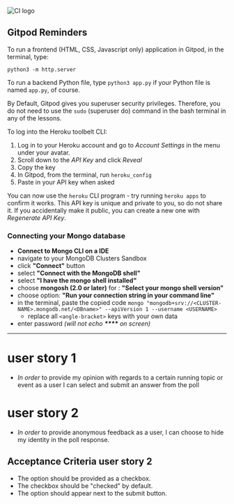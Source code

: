 ![CI logo](https://codeinstitute.s3.amazonaws.com/fullstack/ci_logo_small.png)

## Gitpod Reminders

To run a frontend (HTML, CSS, Javascript only) application in Gitpod, in the terminal, type:

`python3 -m http.server`

To run a backend Python file, type `python3 app.py` if your Python file is named `app.py`, of course.

By Default, Gitpod gives you superuser security privileges. Therefore, you do not need to use the `sudo` (superuser do) command in the bash terminal in any of the lessons.

To log into the Heroku toolbelt CLI:

1. Log in to your Heroku account and go to *Account Settings* in the menu under your avatar.
2. Scroll down to the *API Key* and click *Reveal*
3. Copy the key
4. In Gitpod, from the terminal, run `heroku_config`
5. Paste in your API key when asked

You can now use the `heroku` CLI program - try running `heroku apps` to confirm it works. This API key is unique and private to you, so do not share it. If you accidentally make it public, you can create a new one with _Regenerate API Key_.

### Connecting your Mongo database

- **Connect to Mongo CLI on a IDE**
- navigate to your MongoDB Clusters Sandbox
- click **"Connect"** button
- select **"Connect with the MongoDB shell"**
- select **"I have the mongo shell installed"**
- choose **mongosh (2.0 or later)** for : **"Select your mongo shell version"**
- choose option: **"Run your connection string in your command line"**
- in the terminal, paste the copied code `mongo "mongodb+srv://<CLUSTER-NAME>.mongodb.net/<DBname>" --apiVersion 1 --username <USERNAME>`
  - replace all `<angle-bracket>` keys with your own data
- enter password _(will not echo **\*\*\*\*** on screen)_

------

# user story 1

* _In order_ to provide my opinion with regards to a certain running topic or event as a user I can select and submit an answer from the poll

# user story 2

* _In order_ to provide anonymous feedback as a user, I can choose to hide my identity in the poll response.

## Acceptance Criteria user story 2

* The option should be provided as a checkbox.
* The checkbox should be "checked" by default.
* The option should appear next to the submit button.